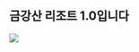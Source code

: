 <h2>금강산 리조트 1.0입니다</h2>
<img src="https://github.com/user-attachments/assets/d531c372-7026-4725-94b6-b4355f6d3750">
